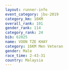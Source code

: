 ```yaml
---
layout: runner-info 
event_category: jbu-2019 
category_km: 16KM  
overall_rank: 101
gender_rank: 114
category_rank: 24
bib: 62025
name: VOON TZE KHAY
category: 16KM Men Veteran
gender: Male
race_time: 2-43-31
country: Malaysia
---
```

